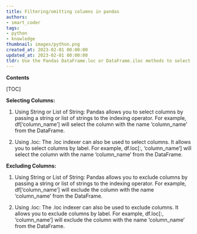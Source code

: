 ```yaml
---
title: Filtering/omitting columns in pandas
authors:
- smart_coder
tags:
- python
- knowledge
thumbnail: images/python.png
created_at: 2023-02-01 00:00:00
updated_at: 2023-02-01 00:00:00
tldr: Use the Pandas DataFrame.loc or DataFrame.iloc methods to select or exclude sets of columns in a DataFrame.
---
```


**Contents**

[TOC]

**Selecting Columns:**

1. Using String or List of String: 
   Pandas allows you to select columns by passing a string or list of strings to the indexing operator. For example, df[‘column_name’] will select the column with the name ‘column_name’ from the DataFrame. 

2. Using .loc: 
   The .loc indexer can also be used to select columns. It allows you to select columns by label. For example, df.loc[:, ‘column_name’] will select the column with the name ‘column_name’ from the DataFrame. 

**Excluding Columns:**

1. Using String or List of String: 
   Pandas allows you to exclude columns by passing a string or list of strings to the indexing operator. For example, df[‘column_name’] will exclude the column with the name ‘column_name’ from the DataFrame. 

2. Using .loc: 
   The .loc indexer can also be used to exclude columns. It allows you to exclude columns by label. For example, df.loc[:, ‘column_name’] will exclude the column with the name ‘column_name’ from the DataFrame.
